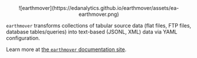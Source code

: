 <center>
![earthmover](https://edanalytics.github.io/earthmover/assets/ea-earthmover.png)
</center>

`earthmover` transforms collections of tabular source data (flat files, FTP files, database tables/queries) into text-based (JSONL, XML) data via YAML configuration.

Learn more at [the `earthmover` documentation site](https://edanalytics.github.io/earthmover).
